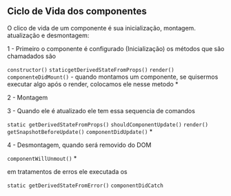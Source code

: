 ## Ciclo de Vida dos componentes

O clico de vida de um componente é sua inicialização, montagem. atualização e desmontagem:

1 - Primeiro o componente é configurado (Inicialização) os métodos que são chamadados são

`constructor()`
`staticgetDerivedStateFromProps()`
`render()`
`componenteDidMount()` - quando montamos um componente, se quisermos executar algo após o render, colocamos ele nesse metodo *

2 - Montagem 

3 - Quando ele é atualizado ele tem essa sequencia de comandos

`static getDerivedStateFromProps()`
`shouldComponentUpdate()`
`render()`
`getSnapshotBeforeUpdate()`
`componentDidUpdate()` * 

4 - Desmontagem, quando será removido do DOM

`componentWillUnmout()` *

em tratamentos de erros ele executada os

`static getDerivedStateFromError()`
`componentDidCatch`